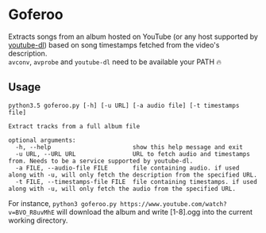 # Goferoo
Extracts songs from an album hosted on YouTube (or any host supported by [youtube-dl](https://github.com/rg3/youtube-dl))
based on song timestamps fetched from the video's description.  
`avconv`, `avprobe` and `youtube-dl` need to be available your PATH 🔥

## Usage
```
python3.5 goferoo.py [-h] [-u URL] [-a audio file] [-t timestamps file]

Extract tracks from a full album file

optional arguments:
  -h, --help                       show this help message and exit
  -u URL, --URL URL                URL to fetch audio and timestamps from. Needs to be a service supported by youtube-dl.
  -a FILE, --audio-file FILE       file containing audio. if used along with -u, will only fetch the description from the specified URL.
  -t FILE, --timestamps-file FILE  file containing timestamps. if used along with -u, will only fetch the audio from the specified URL.
```
For instance, `python3 goferoo.py https://www.youtube.com/watch?v=BVO_R8uvMhE` will download the album and write [1-8].ogg into
the current working directory.
